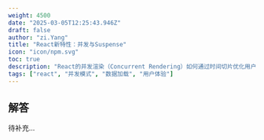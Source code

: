 ```yaml
---
weight: 4500
date: "2025-03-05T12:25:43.946Z"
draft: false
author: "zi.Yang"
title: "React新特性：并发与Suspense"
icon: "icon/npm.svg"
toc: true
description: "React的并发渲染（Concurrent Rendering）如何通过时间切片优化用户体验？Suspense组件在数据加载场景下如何实现优雅的过渡效果（如骨架屏占位）？"
tags: ["react", "并发模式", "数据加载", "用户体验"]
---
```


## 解答

待补充...
